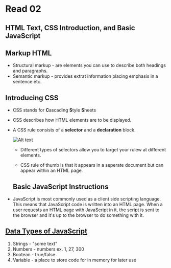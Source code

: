 # Read 02 #
## HTML Text, CSS Introduction, and Basic JavaScript ##

## Markup HTML ##

* Structural markup - are elements you can use to describe both headings and paragraphs. 
* Semantic markup - provides extrat information placing emphasis in a sentence etc. 

## Introducing CSS ##

* CSS stands for <b>C</b>ascading <b>S</b>tyle <b>S</b>heets

* CSS describes how HTML elements are to be displayed.

* A CSS rule consists of a <b>selector</b> and a <b>declaration</b> block.

  ![Alt text](https://www.w3schools.com/whatis/img_selector.gif "Image from W3Schools")
  
  * Different types of selectors allow you to target your rulew at different elements.
  
  * CSS rule of thumb is that it appears in a seperate document but can appear within an HTML page.
  
  ## Basic JavaScript Instructions ##
  
* JavaScript is most commonly used as a client side scripting language. This means that JavaScript code is written into an HTML page. When a user requests an HTML page with JavaScript in it, the script is sent to the browser and it's up to the browser to do something with it.
  
 ## <u>Data Types of JavaScript</u> ##
  
1. Strings - "some text"
2. Numbers - numbers ex. 1, 27, 300
3. Bootean - true/false
4. Variable - a place to store code for in memory for later use
